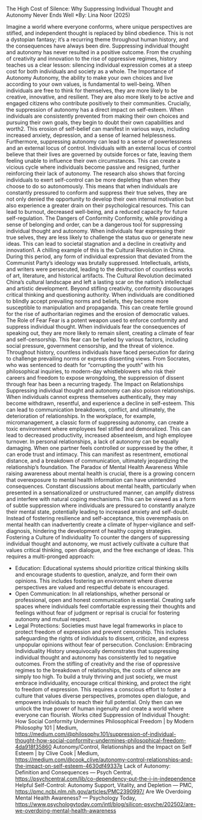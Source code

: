 ﻿The High Cost of Silence: Why Suppressing Individual Thought and Autonomy Never Ends Well
*By: Lina Noor (2025)  

Imagine a world where everyone conforms, where unique perspectives are stifled, and independent thought is replaced by blind obedience. This is not a dystopian fantasy; it’s a recurring theme throughout human history, and the consequences have always been dire. Suppressing individual thought and autonomy has never resulted in a positive outcome. From the crushing of creativity and innovation to the rise of oppressive regimes, history teaches us a clear lesson: silencing individual expression comes at a steep cost for both individuals and society as a whole.
The Importance of Autonomy
Autonomy, the ability to make your own choices and live according to your own values, is fundamental to well-being. When individuals are free to think for themselves, they are more likely to be creative, innovative, and resilient. They are also more likely to be active and engaged citizens who contribute positively to their communities.
Crucially, the suppression of autonomy has a direct impact on self-esteem. When individuals are consistently prevented from making their own choices and pursuing their own goals, they begin to doubt their own capabilities and worth2. This erosion of self-belief can manifest in various ways, including increased anxiety, depression, and a sense of learned helplessness.
Furthermore, suppressing autonomy can lead to a sense of powerlessness and an external locus of control. Individuals with an external locus of control believe that their lives are governed by outside forces or fate, leaving them feeling unable to influence their own circumstances. This can create a vicious cycle where individuals become passive and resigned, further reinforcing their lack of autonomy.
The research also shows that forcing individuals to exert self-control can be more depleting than when they choose to do so autonomously. This means that when individuals are constantly pressured to conform and suppress their true selves, they are not only denied the opportunity to develop their own internal motivation but also experience a greater drain on their psychological resources. This can lead to burnout, decreased well-being, and a reduced capacity for future self-regulation.
The Dangers of Conformity
Conformity, while providing a sense of belonging and order, can be a dangerous tool for suppressing individual thought and autonomy. When individuals fear expressing their true selves, they are less likely to challenge the status quo or generate new ideas. This can lead to societal stagnation and a decline in creativity and innovation1.
A chilling example of this is the Cultural Revolution in China. During this period, any form of individual expression that deviated from the Communist Party’s ideology was brutally suppressed. Intellectuals, artists, and writers were persecuted, leading to the destruction of countless works of art, literature, and historical artifacts. The Cultural Revolution decimated China’s cultural landscape and left a lasting scar on the nation’s intellectual and artistic development.
Beyond stifling creativity, conformity discourages critical thinking and questioning authority. When individuals are conditioned to blindly accept prevailing norms and beliefs, they become more susceptible to manipulation and propaganda. This can create fertile ground for the rise of authoritarian regimes and the erosion of democratic values.
The Role of Fear
Fear is a potent weapon used to enforce conformity and suppress individual thought. When individuals fear the consequences of speaking out, they are more likely to remain silent, creating a climate of fear and self-censorship. This fear can be fueled by various factors, including social pressure, government censorship, and the threat of violence.
Throughout history, countless individuals have faced persecution for daring to challenge prevailing norms or express dissenting views. From Socrates, who was sentenced to death for “corrupting the youth” with his philosophical inquiries, to modern-day whistleblowers who risk their careers and freedom to expose wrongdoing, the suppression of dissent through fear has been a recurring tragedy.
The Impact on Relationships
Suppressing individual thought and autonomy can also poison relationships. When individuals cannot express themselves authentically, they may become withdrawn, resentful, and experience a decline in self-esteem. This can lead to communication breakdowns, conflict, and ultimately, the deterioration of relationships.
In the workplace, for example, micromanagement, a classic form of suppressing autonomy, can create a toxic environment where employees feel stifled and demoralized. This can lead to decreased productivity, increased absenteeism, and high employee turnover.
In personal relationships, a lack of autonomy can be equally damaging. When one partner feels controlled or suppressed by the other, it can erode trust and intimacy. This can manifest as resentment, emotional distance, and a breakdown of communication, ultimately jeopardizing the relationship’s foundation.
The Paradox of Mental Health Awareness
While raising awareness about mental health is crucial, there is a growing concern that overexposure to mental health information can have unintended consequences. Constant discussions about mental health, particularly when presented in a sensationalized or unstructured manner, can amplify distress and interfere with natural coping mechanisms.
This can be viewed as a form of subtle suppression where individuals are pressured to constantly analyze their mental state, potentially leading to increased anxiety and self-doubt. Instead of fostering resilience and self-acceptance, this overemphasis on mental health can inadvertently create a climate of hyper-vigilance and self-diagnosis, hindering the development of healthy coping strategies.
Fostering a Culture of Individuality
To counter the dangers of suppressing individual thought and autonomy, we must actively cultivate a culture that values critical thinking, open dialogue, and the free exchange of ideas. This requires a multi-pronged approach:
* Education: Educational systems should prioritize critical thinking skills and encourage students to question, analyze, and form their own opinions. This includes fostering an environment where diverse perspectives are valued and respectful debate is encouraged.
* Open Communication: In all relationships, whether personal or professional, open and honest communication is essential. Creating safe spaces where individuals feel comfortable expressing their thoughts and feelings without fear of judgment or reprisal is crucial for fostering autonomy and mutual respect.
* Legal Protections: Societies must have legal frameworks in place to protect freedom of expression and prevent censorship. This includes safeguarding the rights of individuals to dissent, criticize, and express unpopular opinions without fear of persecution.
Conclusion: Embracing Individuality
History unequivocally demonstrates that suppressing individual thought and autonomy has consistently led to negative outcomes. From the stifling of creativity and the rise of oppressive regimes to the breakdown of relationships, the costs of silence are simply too high.
To build a truly thriving and just society, we must embrace individuality, encourage critical thinking, and protect the right to freedom of expression. This requires a conscious effort to foster a culture that values diverse perspectives, promotes open dialogue, and empowers individuals to reach their full potential. Only then can we unlock the true power of human ingenuity and create a world where everyone can flourish.
Works cited
Suppression of Individual Thought: How Social Conformity Undermines Philosophical Freedom | by Modern Philosophy 101 | Medium, https://medium.com/@philosophy.101/suppression-of-individual-thought-how-social-conformity-undermines-philosophical-freedom-4da918f35860
Autonomy/Control, Relationships and the Impact on Self Esteem | by Clive Cook | Medium, https://medium.com/@cook_clive/autonomy-control-relationships-and-the-impact-on-self-esteem-4630df49337e
Lack of Autonomy: Definition and Consequences — Psych Central, https://psychcentral.com/lib/co-dependency-put-the-i-in-independence
Helpful Self-Control: Autonomy Support, Vitality, and Depletion — PMC, https://pmc.ncbi.nlm.nih.gov/articles/PMC2390997/
Are We Overdoing Mental Health Awareness? — Psychology Today, https://www.psychologytoday.com/intl/blog/silicon-psyche/202502/are-we-overdoing-mental-health-awareness
